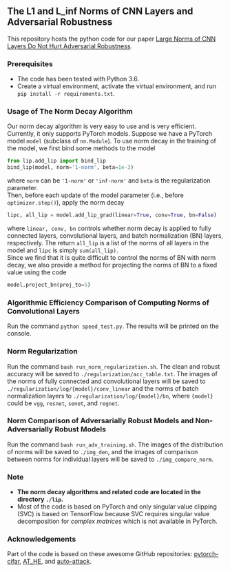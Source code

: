 ## The L1 and L_inf Norms of CNN Layers and Adversarial Robustness
This repository hosts the python code for our paper [Large Norms of CNN Layers Do Not Hurt Adversarial Robustness](https://arxiv.org/abs/2009.08435). 

### Prerequisites
* The code has been tested with Python 3.6.
* Create a virtual environment, activate the virtual environment, and run `pip install -r requirements.txt`.

### Usage of The Norm Decay Algorithm
Our norm decay algorithm is very easy to use and is very efficient. Currently, it only supports PyTorch models. 
Suppose we have a PyTorch model `model` (subclass of `nn.Module`). To use norm decay in the training of the model, we first bind some methods to the model
```python
from lip.add_lip import bind_lip
bind_lip(model, norm='1-norm', beta=1e-3)
```
where `norm` can be `'1-norm'` or `'inf-norm'` and `beta` is the regularization parameter.  
Then, before each update of the model parameter (i.e., before `optimizer.step()`), apply the norm decay 
```python
lipc, all_lip = model.add_lip_grad(linear=True, conv=True, bn=False)
```
where `linear, conv, bn` controls whether norm decay is applied to fully connected layers, convolutional layers, and batch normalization (BN) layers, respectively. The return `all_lip` is a list of the norms of all layers in the model and `lipc` is simply `sum(all_lip)`.  
Since we find that it is quite difficult to control the norms of BN with norm decay, we also provide a method for projecting the norms of BN to a fixed value using the code 
```python
model.project_bn(proj_to=5)
``` 

### Algorithmic Efficiency Comparison of Computing Norms of Convolutional Layers
Run the command `python speed_test.py`. The results will be printed on the console. 

### Norm Regularization
Run the command `bash run_norm_regularization.sh`. The clean and robust accuracy will be saved to `./regularization/acc_table.txt`. The images of the norms of fully connected and convolutional layers will be saved to `./regularization/log/{model}/conv_linear` and the norms of batch normalization layers to `./regularization/log/{model}/bn`, where `{model}` could be `vgg`, `resnet`, `senet`, and `regnet`.

### Norm Comparison of Adversarially Robust Models and Non-Adversarially Robust Models
Run the command `bash run_adv_training.sh`. The images of the distribution of norms will be saved to `./img_den`, and the images of comparison between norms for individual layers will be saved to `./img_compare_norm`. 

### Note  
* __The norm decay algorithms and related code are located in the directory `./lip`.__ 
* Most of the code is based on PyTorch and only singular value clipping (SVC) is based on TensorFlow because SVC requires singular value decomposition for _complex matrices_ which is not available in PyTorch. 

### Acknowledgements
Part of the code is based on these awesome GitHub repositories: [pytorch-cifar](https://github.com/kuangliu/pytorch-cifar), [AT_HE](https://github.com/ShawnXYang/AT_HE), and [auto-attack](https://github.com/fra31/auto-attack). 
